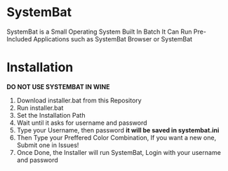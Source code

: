 # SystemBat
SystemBat is a Small Operating System Built In Batch It Can Run Pre-Included Applications such as SystemBat Browser or SystemBat
# Installation
**DO NOT USE SYSTEMBAT IN WINE**
1. Download installer.bat from this Repository
2. Run installer.bat
3. Set the Installation Path
4. Wait until it asks for username and password
5. Type your Username, then password **it will be saved in systembat.ini**
6. Then Type your Preffered Color Combination, If you want a new one, Submit one in Issues!
7. Once Done, the Installer will run SystemBat, Login with your username and password
